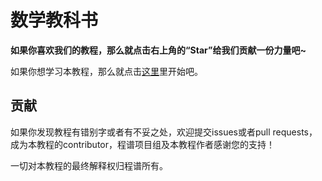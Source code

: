 # 数学教科书

**如果你喜欢我们的教程，那么就点击右上角的“Star”给我们贡献一份力量吧~**

如果你想学习本教程，那么就点击[这里](https://coderecipe.cn/learn/10)里开始吧。

贡献
------
如果你发现教程有错别字或者有不妥之处，欢迎提交issues或者pull requests，成为本教程的contributor，程谱项目组及本教程作者感谢您的支持！


一切对本教程的最终解释权归程谱所有。
